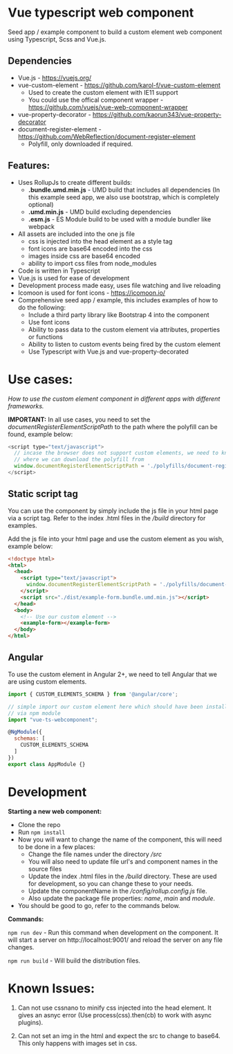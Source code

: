 
# Vue typescript web component

Seed app / example component to build a custom element web component using Typescript, Scss and Vue.js.

## Dependencies

* Vue.js - https://vuejs.org/
* vue-custom-element - https://github.com/karol-f/vue-custom-element
  * Used to create the custom element with IE11 support
  * You could use the offical component wrapper - https://github.com/vuejs/vue-web-component-wrapper
* vue-property-decorator - https://github.com/kaorun343/vue-property-decorator
* document-register-element - https://github.com/WebReflection/document-register-element
  * Polyfill, only downloaded if required.

## Features:

* Uses RollupJs to create different builds:
  * __.bundle.umd.min.js__ - UMD build that includes all dependencies (In this example seed app, we also use bootstrap, which is completely optional)
  * __.umd.min.js__ - UMD build excluding dependencies
  * __.esm.js__ - ES Module build to be used with a module bundler like webpack
* All assets are included into the one js file
  * css is injected into the head element as a style tag
  * font icons are base64 encoded into the css
  * images inside css are base64 encoded
  * ability to import css files from node_modules
* Code is written in Typescript
* Vue.js is used for ease of development
* Development process made easy, uses file watching and live reloading
* Icomoon is used for font icons - https://icomoon.io/
* Comprehensive seed app / example, this includes examples of how to do the following:
  * Include a third party library like Bootstrap 4 into the component
  * Use font icons
  * Ability to pass data to the custom element via attributes, properties or functions
  * Ability to listen to custom events being fired by the custom element
  * Use Typescript with Vue.js and vue-property-decorated

# Use cases:

_How to use the custom element component in different apps with different frameworks._

__IMPORTANT:__ In all use cases, you need to set the _documentRegisterElementScriptPath_ to the path where the polyfill can be found, example below:

```javascript
<script type="text/javascript">
  // incase the browser does not support custom elements, we need to know
  // where we can download the polyfill from
  window.documentRegisterElementScriptPath = './polyfills/document-register-element.js';
</script>
```

## Static script tag

You can use the component by simply include the js file in your html page via a script tag. Refer to the index .html files in the _/build_ directory for examples.

Add the js file into your html page and use the custom element as you wish, example below:

```html
<!doctype html>
<html>
  <head>
    <script type="text/javascript">
      window.documentRegisterElementScriptPath = './polyfills/document-register-element.js';
    </script>
    <script src="./dist/example-form.bundle.umd.min.js"></script>
  </head>
  <body>
    <!-- Use our custom element -->
    <example-form></example-form>
  </body>
</html>
```

## Angular

To use the custom element in Angular 2+, we need to tell Angular that we are using custom elements.

```javascript
import { CUSTOM_ELEMENTS_SCHEMA } from '@angular/core';

// simple import our custom element here which should have been installed
// via npm module
import "vue-ts-webcomponent";

@NgModule({
  schemas: [
    CUSTOM_ELEMENTS_SCHEMA
  ]
})
export class AppModule {}
```

# Development

__Starting a new web component:__

* Clone the repo
* Run ``npm install``
* Now you will want to change the name of the component, this will need to be done in a few places:
  * Change the file names under the directory _/src_
  * You will also need to update file url's and component names in the source files
  * Update the index .html files in the _/build_ directory. These are used for development, so you can change these to your needs.
  * Update the componentName in the _/config/rollup.config.js_ file.
  * Also update the package file properties: _name_, _main_ and _module_.
* You should be good to go, refer to the commands below.

__Commands:__

``npm run dev`` - Run this command when development on the component. It will start a server on http://localhost:9001/ and reload the server on any file changes.

``npm run build`` - Will build the distribution files.

# Known Issues:

1. Can not use cssnano to minify css injected into the head element. It gives
an asnyc error (Use process(css).then(cb) to work with async plugins).

2. Can not set an img in the html and expect the src to change to base64. This
only happens with images set in css.


